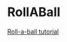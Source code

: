 # RollABall
[Roll-a-ball tutorial](https://unity3d.com/learn/tutorials/projects/roll-ball-tutorial)
